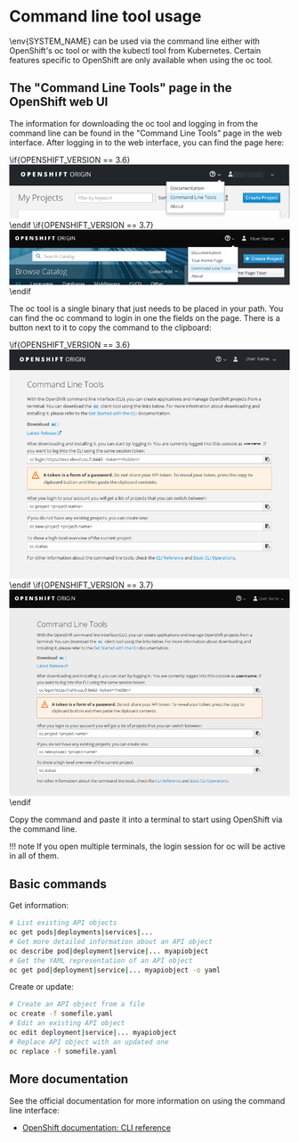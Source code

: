 # Command line tool usage

\env{SYSTEM_NAME} can be used via the command line either with OpenShift's oc tool
or with the kubectl tool from Kubernetes. Certain features specific to OpenShift
are only available when using the oc tool.

## The "Command Line Tools" page in the OpenShift web UI

The information for downloading the oc tool and logging in from the command line
can be found in the "Command Line Tools" page in the web interface. After
logging in to the web interface, you can find the page here:

\if{OPENSHIFT_VERSION == 3.6}
![Command line tools](img/cli_help_menu.png)
\endif
\if{OPENSHIFT_VERSION == 3.7}
![Command line tools](img/cli_help_menu_3.7.png)
\endif

The oc tool is a single binary that just needs to be placed in your path. You
can find the oc command to login in one the fields on the page. There is a
button next to it to copy the command to the clipboard:

\if{OPENSHIFT_VERSION == 3.6}
![OpenShift Command Line Tools page](img/openshift_cli_dialog.png)
\endif
\if{OPENSHIFT_VERSION == 3.7}
![OpenShift Command Line Tools page](img/openshift_cli_dialog_3.7.png)
\endif

Copy the command and paste it into a terminal to start using OpenShift via the
command line.

!!! note
    If you open multiple terminals, the login session for oc will be active in
    all of them.

## Basic commands

Get information:

```bash
# List existing API objects
oc get pods|deployments|services|...
# Get more detailed information about an API object
oc describe pod|deployment|service|... myapiobject
# Get the YAML representation of an API object
oc get pod|deployment|service|... myapiobject -o yaml
```

Create or update:

```bash
# Create an API object from a file
oc create -f somefile.yaml
# Edit an existing API object
oc edit deployment|service|... myapiobject
# Replace API object with an updated one
oc replace -f somefile.yaml
```

## More documentation

See the official documentation for more information on using the command line
interface:

   * [OpenShift documentation: CLI reference](https://docs.okd.io/latest/cli_reference/index.html)
